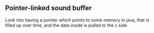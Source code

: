 
## Pointer-linked sound buffer
Look into having a pointer which points to some memory in java, that is filled up over time, and the data inside is pulled to the c side